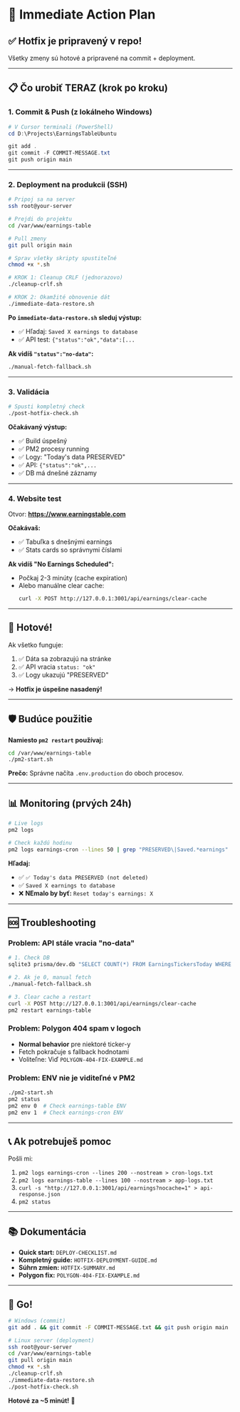 # 🎯 Immediate Action Plan

## ✅ Hotfix je pripravený v repo!

Všetky zmeny sú hotové a pripravené na commit + deployment.

---

## 📋 Čo urobiť TERAZ (krok po kroku)

### 1. Commit & Push (z lokálneho Windows)

```powershell
# V Cursor terminali (PowerShell)
cd D:\Projects\EarningsTableUbuntu

git add .
git commit -F COMMIT-MESSAGE.txt
git push origin main
```

---

### 2. Deployment na produkcii (SSH)

```bash
# Pripoj sa na server
ssh root@your-server

# Prejdi do projektu
cd /var/www/earnings-table

# Pull zmeny
git pull origin main

# Sprav všetky skripty spustiteľné
chmod +x *.sh

# KROK 1: Cleanup CRLF (jednorazovo)
./cleanup-crlf.sh

# KROK 2: Okamžité obnovenie dát
./immediate-data-restore.sh
```

**Po `immediate-data-restore.sh` sleduj výstup:**

- ✅ Hľadaj: `Saved X earnings to database`
- ✅ API test: `{"status":"ok","data":[...`

**Ak vidíš `"status":"no-data"`:**

```bash
./manual-fetch-fallback.sh
```

---

### 3. Validácia

```bash
# Spusti kompletný check
./post-hotfix-check.sh
```

**Očakávaný výstup:**

- ✅ Build úspešný
- ✅ PM2 procesy running
- ✅ Logy: "Today's data PRESERVED"
- ✅ API: `{"status":"ok",...`
- ✅ DB má dnešné záznamy

---

### 4. Website test

Otvor: **https://www.earningstable.com**

**Očakávaš:**

- ✅ Tabuľka s dnešnými earnings
- ✅ Stats cards so správnymi číslami

**Ak vidíš "No Earnings Scheduled":**

- Počkaj 2-3 minúty (cache expiration)
- Alebo manuálne clear cache:
  ```bash
  curl -X POST http://127.0.0.1:3001/api/earnings/clear-cache
  ```

---

## 🎉 Hotové!

Ak všetko funguje:

1. ✅ Dáta sa zobrazujú na stránke
2. ✅ API vracia `status: "ok"`
3. ✅ Logy ukazujú "PRESERVED"

→ **Hotfix je úspešne nasadený!**

---

## 🛡️ Budúce použitie

**Namiesto `pm2 restart` používaj:**

```bash
cd /var/www/earnings-table
./pm2-start.sh
```

**Prečo:** Správne načíta `.env.production` do oboch procesov.

---

## 📊 Monitoring (prvých 24h)

```bash
# Live logs
pm2 logs

# Check každú hodinu
pm2 logs earnings-cron --lines 50 | grep "PRESERVED\|Saved.*earnings"
```

**Hľadaj:**

- ✅ `✅ Today's data PRESERVED (not deleted)`
- ✅ `Saved X earnings to database`
- ❌ **NEmalo by byť:** `Reset today's earnings: X`

---

## 🆘 Troubleshooting

### Problem: API stále vracia "no-data"

```bash
# 1. Check DB
sqlite3 prisma/dev.db "SELECT COUNT(*) FROM EarningsTickersToday WHERE date(reportDate) = date('now');"

# 2. Ak je 0, manual fetch
./manual-fetch-fallback.sh

# 3. Clear cache a restart
curl -X POST http://127.0.0.1:3001/api/earnings/clear-cache
pm2 restart earnings-table
```

### Problem: Polygon 404 spam v logoch

- **Normal behavior** pre niektoré ticker-y
- Fetch pokračuje s fallback hodnotami
- Voliteľne: Viď `POLYGON-404-FIX-EXAMPLE.md`

### Problem: ENV nie je viditeľné v PM2

```bash
./pm2-start.sh
pm2 status
pm2 env 0  # Check earnings-table ENV
pm2 env 1  # Check earnings-cron ENV
```

---

## 📞 Ak potrebuješ pomoc

Pošli mi:

1. `pm2 logs earnings-cron --lines 200 --nostream > cron-logs.txt`
2. `pm2 logs earnings-table --lines 100 --nostream > app-logs.txt`
3. `curl -s "http://127.0.0.1:3001/api/earnings?nocache=1" > api-response.json`
4. `pm2 status`

---

## 📚 Dokumentácia

- **Quick start:** `DEPLOY-CHECKLIST.md`
- **Kompletný guide:** `HOTFIX-DEPLOYMENT-GUIDE.md`
- **Súhrn zmien:** `HOTFIX-SUMMARY.md`
- **Polygon fix:** `POLYGON-404-FIX-EXAMPLE.md`

---

## 🚀 Go!

```bash
# Windows (commit)
git add . && git commit -F COMMIT-MESSAGE.txt && git push origin main

# Linux server (deployment)
ssh root@your-server
cd /var/www/earnings-table
git pull origin main
chmod +x *.sh
./cleanup-crlf.sh
./immediate-data-restore.sh
./post-hotfix-check.sh
```

**Hotové za ~5 minút!** 🎉
